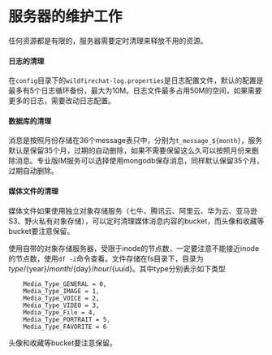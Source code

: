# 服务器的维护工作
任何资源都是有限的，服务器需要定时清理来释放不用的资源。
#### 日志的清理
在```config```目录下的```wildfirechat-log.properties```是日志配置文件，默认的配置是最多有5个日志循环备份，最大为10M。日志文件最多占用50M的空间，如果需要更多的日志，需要改动日志配置。

#### 数据库的清理
消息是按照月份存储在36个message表只中，分别为```t_message_${month}```，服务默认是保留35个月，过期的自动删除，如果不需要保留这么久可以按照月份来删除消息。专业版IM服务可以选择使用mongodb保存消息，同样默认保留35个月，过期自动删除。

#### 媒体文件的清理
媒体文件如果使用独立对象存储服务（七牛、腾讯云、阿里云、华为云、亚马逊S3、野火私有对象存储），可以定时清理媒体消息内容的bucket，而头像和收藏等bucket要注意保留。

使用自带的对象存储服务器，受限于inode的节点数，一定要注意不能接近inode的节点数，使用```df -i```命令查看。文件存储在fs目录下，目录为${type}/${year}/${month}/${day}/${hour}/${uuid}。其中type分别表示如下类型
```
    Media_Type_GENERAL = 0,
    Media_Type_IMAGE = 1,
    Media_Type_VOICE = 2,
    Media_Type_VIDEO = 3,
    Media_Type_File = 4,
    Media_Type_PORTRAIT = 5,
    Media_Type_FAVORITE = 6
```
头像和收藏等bucket要注意保留。
